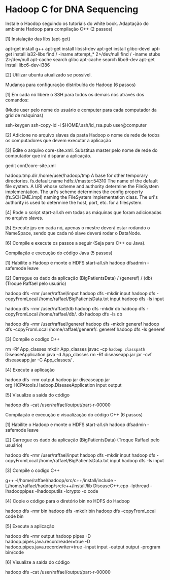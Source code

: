 Hadoop C for DNA Sequencing
===========================

Instale o Haodop seguindo os tutoriais do white book.
Adaptação do ambiente Hadoop para compilação C++ (2 passos)

[1] Instalação das libs (apt-get)

apt-get install g++
apt-get install libssl-dev
apt-get install glibc-devel
apt-get install ia32-libs 
find / -iname attempt_* 2>/dev/null
find / -iname stubs 2>/dev/null
apt-cache search glibc
apt-cache search libc6-dev
apt-get install libc6-dev-i386

[2] Utilizar ubuntu atualizado se possível.

Mudança para configuração distribuída do Hadoop (6 passos)

[1] Em cada nó libere o SSH para todos os demais nós através dos comandos: 

(Mude user pelo nome do usuário e computer para cada computador da grid de máquinas)

ssh-keygen
ssh-copy-id -i $HOME/.ssh/id_rsa.pub user@computer

[2] Adicione no arquivo slaves da pasta Hadoop o nome de rede de todos os computadores que devem executar a aplicação

[3] Edite o arquivo core-site.xml. Substitua master pelo nome de rede do computador que irá disparar a aplicação.

gedit conf/core-site.xml

<property>
  <name>hadoop.tmp.dir</name>
  <value>/home/user/hadoop/tmp</value>
  <description>A base for other temporary directories.</description>
</property>

<property>
  <name>fs.default.name</name>
  <value>hdfs://master:54310</value>
  <description>The name of the default file system.  A URI whose
  scheme and authority determine the FileSystem implementation.  The
  uri's scheme determines the config property (fs.SCHEME.impl) naming
  the FileSystem implementation class.  The uri's authority is used to
  determine the host, port, etc. for a filesystem.</description>
</property>

[4] Rode o script start-all.sh em todas as máquinas que foram adicionadas no arquivo slaves.

[5] Execute jps em cada nó, apenas o mestre deverá estar rodando o NameSpace, sendo que cada nó slave deverá rodar o DataNode.

[6] Compile e execute os passos a seguir (Seja para C++ ou Java).

Compilação e execução do código Java (5 passos)

[1] Habilite o Hadoop e monte o HDFS
start-all.sh
hadoop dfsadmin -safemode leave

[2] Carregue os dado da aplicação (BigPatientsData) / (generef) / (db) (Troque Raffael pelo usuário)

hadoop dfs -rmr /user/raffael/input
hadoop dfs -mkdir input
hadoop dfs -copyFromLocal /home/raffael/BigPatientsData.txt input
hadoop dfs -ls input

hadoop dfs -rmr /user/raffael/db
hadoop dfs -mkdir db
hadoop dfs -copyFromLocal /home/raffael/db/*.* db
hadoop dfs -ls db

hadoop dfs -rmr /user/raffael/generef
hadoop dfs -mkdir generef
hadoop dfs -copyFromLocal /home/raffael/generef/*.* generef
hadoop dfs -ls generef

[3] Compile o codigo C++

rm -Rf App_classes
mkdir App_classes
javac -cp `hadoop classpath` DiseaseApplication.java -d App_classes
rm -Rf diseaseapp.jar
jar -cvf diseaseapp.jar -C App_classes/ .

[4] Execute a aplicação

hadoop dfs -rmr output
hadoop jar diseaseapp.jar org.HCPAtools.Hadoop.DiseaseApplication input output

[5] Visualize a saída do código

hadoop dfs -cat /user/raffael/output/part-r-00000

Compilação e execução e visualização do código C++ (6 passos)

[1] Habilite o Hadoop e monte o HDFS
start-all.sh
hadoop dfsadmin -safemode leave

[2] Carregue os dado da aplicação (BigPatientsData) (Troque Raffael pelo usuário)

hadoop dfs -rmr /user/raffael/input
hadoop dfs -mkdir input
hadoop dfs -copyFromLocal /home/raffael/BigPatientsData.txt input
hadoop dfs -ls input

[3] Compile o codigo C++

g++ -I/home/raffael/hadoop/src/c++/install/include  -L/home/raffael/hadoop/src/c++/install/lib DiseaseC++.cpp -lpthread -lhadooppipes -lhadooputils -lcrypto -o code

[4] Copie o código para o diretório bin no HDFS do Hadoop

hadoop dfs -rmr bin
hadoop dfs -mkdir bin
hadoop dfs -copyFromLocal code bin

[5] Execute a aplicação

hadoop dfs -rmr output
hadoop pipes -D hadoop.pipes.java.recordreader=true -D hadoop.pipes.java.recordwriter=true -input input -output output -program bin/code

[6] Visualize a saída do código

hadoop dfs -cat /user/raffael/output/part-r-00000
